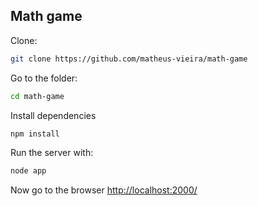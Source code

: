 ## Math game

Clone:

```bash
git clone https://github.com/matheus-vieira/math-game
```

Go to the folder:

```bash
cd math-game
```

Install dependencies

```bash
npm install
```

Run the server with:

```bash
node app
```

Now go to the browser [http://localhost:2000/](http://localhost:2000/)